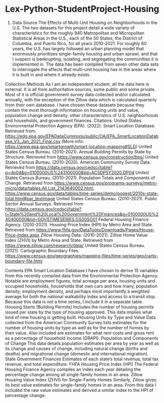 # Lex-Python-StudentProject-Housing

1. Data Source
The Effects of Multi-Unit Housing on Neighborhoods in the U.S.
The two datasets for this project detail a wide variety of characteristics for the roughly 940 Metropolitan and Micropolitan Statistical Areas in the U.S., each of the 50 States, the District of Columbia, and Puerto Rico, for all years 2010-2021. For roughly 60 years, the U.S. has largely followed an urban planning model that enormously prioritizes single-family housing and urban sprawl, and that I suspect is bankrupting, isolating, and segregating the communities it is implemented in. The data has been compiled from seven other data sets to interrogate the effects that multi-unit housing has in the areas where it is built in and where it already exists.

Collection Methods
As I am an independent student, all the data here is external. It is all from authoritative sources, some public and some private. Most of it is official government survey data collected and/or calculated annually, with the exception of the Zillow data which is calculated quarterly from their own database. I have chosen these datasets because they contain the most thorough information on housing units and value, population change and density, other characteristics of U.S. neighborhoods and households, and government finances. 
Citations:
United States Environmental Protection Agency (EPA). (2022). Smart Location Database. Retrieved from: https://edg.epa.gov/EPADataCommons/public/OA/EPA_SmartLocationDatabase_V3_Jan_2021_Final.csv (More info: https://www.epa.gov/smartgrowth/smart-location-mapping#SLD)
United States Census Bureau. (2010-2021). Annual Building Permits by State by Structure. Retrieved from https://www.census.gov/construction/bps/
United States Census Bureau. (2010-2020). American Community Survey Data. Retrieved from https://data.census.gov/cedsci/table?q=dp04&g=0100000US%243100000&tid=ACSDP5Y2020.DP04
United States Census Bureau. (2010-2021). Population Totals and Components of Change. Retrieved from https://www.census.gov/programs-surveys/metro-micro/data/tables.All.List_2143640002.html, https://www.census.gov/data/tables/time-series/demo/popest/2010s-state-total.html#par_textimage
United States Census Bureau. (2010-2021). Public Sector Annual Surveys. Retrieved from https://data.census.gov/cedsci/table?t=State%20and%20Local%20Government%20Finances&g=0100000US%240400000&tid=GOVSTIMESERIES.GS00SG01
Federal Housing Finance Agency. (2010-2021). Housing Price Index (HPI) by Metro Area and State. Retrieved from https://www.fhfa.gov/DataTools/Downloads/Pages/House-Price-Index.aspx
Zillow Housing Data. (2010-2021). Zillow Home Value Index (ZHVI) by Metro Area and State. Retrieved from https://www.zillow.com/research/data/
United States Census Bureau. (2021). Cartographic Boundary Files. https://www.census.gov/geographies/mapping-files/time-series/geo/carto-boundary-file.html

Contents
EPA Smart Location Database
I have chosen to derive 15 variables from this recently compiled data from the Environmental Protection Agency. Notable are employment figures, total acreage per area, housing units and occupied households, households that own cars and how many, population density, employment density, and perhaps most importantly a weighted average for both the national walkability index and access to a transit stop.
Because this data is not a time series, I include it in a separate table.
Housing Starts (Building Permits)
Includes the number of housing permits issued per state by the type of housing approved. This data implies what kind of new housing is getting built.
Housing Units by Type and Value
Data collected from the American Community Survey lists estimates for the number of housing units by type as well as for the number of homes by their value. Also included are estimates for what rent costs and gross rent as a percentage of household income (GRAPI). 
Population and Components of Change
This data details population estimates per area by year as well as its change and causes of change, including natural change (births and deaths) and migrational change (domestic and international migration). 
State Government Finances
Estimates of each state’s total revenue, total tax revenue, and total expenditure.
FHFA Housing Price Index (HPI)
The Federal Housing Finance Agency compiles an index each year detailing the percentage change among all single-family homes in an area.
Zillow Housing Value Index (ZHVI) for Single-Family Homes
Similarly, Zillow gives its best value estimates for single-family homes in an area. From this data I included the raw value estimates and derived a similar index to the HPI of percentage change.
